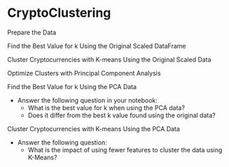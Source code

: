 # CryptoClustering

Prepare the Data

Find the Best Value for k Using the Original Scaled DataFrame

Cluster Cryptocurrencies with K-means Using the Original Scaled Data


Optimize Clusters with Principal Component Analysis


Find the Best Value for k Using the PCA Data
- Answer the following question in your notebook:
    - What is the best value for k when using the PCA data?
    - Does it differ from the best k value found using the original data?

Cluster Cryptocurrencies with K-means Using the PCA Data
- Answer the following question:
    - What is the impact of using fewer features to cluster the data using K-Means?